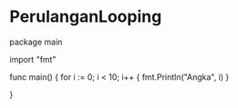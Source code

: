 # PerulanganLooping


package main

import "fmt"

func main() {
	for i := 0; i < 10; i++ {
		fmt.Println("Angka", i)
	}

}
